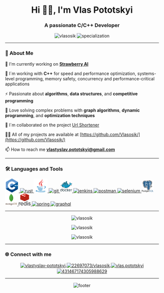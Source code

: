 <h1 align="center">Hi 👋🏻, I'm Vlas Pototskyi</h1>
<h3 align="center">A passionate C/C++ Developer</h3>

<p align="center">
  <img src="https://komarev.com/ghpvc/?username=vlasosik&label=Profile%20views&color=0e75b6&style=flat" alt="vlasosik" />
  <img src="https://img.shields.io/badge/Specialization-Systems%20Programming%20%26%20Security%20%26%20Backend-brightgreen" alt="specialization" />
</p>

---

### 🚀 About Me

🔭 I'm currently working on **[Strawberry AI](https://strawberry.ai/)**

🦾 I`m working with **C++** for speed and performance optimization, systems-level programming, memory safety, concurrency and performance-critical applications

⚡ Passionate about **algorithms**, **data structures**, and **competitive programming**

🧠 Love solving complex problems with **graph algorithms**, **dynamic programming**, and **optimization techniques**

👯 I`m collaborated on the project [Url Shortener](https://github.com/nastiausenko/URLSimplifier)

👨‍💻 All of my projects are available at [https://github.com/Vlasosik/](https://github.com/Vlasosik/)

📫 How to reach me **vlastyslav.pototskyi@gmail.com**

---

### 🛠️ Languages and Tools

<p align="left">
  <a href="https://www.w3schools.com/cpp/" target="_blank" rel="noreferrer">
    <img src="https://raw.githubusercontent.com/devicons/devicon/master/icons/cplusplus/cplusplus-original.svg" alt="cplusplus" width="45" height="45"/>
  </a>
  <a href="https://www.rust-lang.org" target="_blank" rel="noreferrer">
    <img src="https://icons.veryicon.com/png/o/business/vscode-program-item-icon/rust-1.png" alt="rust" width="45" height="45"/>
  </a>
  <a href="https://www.java.com" target="_blank" rel="noreferrer">
    <img src="https://raw.githubusercontent.com/devicons/devicon/master/icons/java/java-original.svg" alt="java" width="45" height="45"/>
  </a>
  <a href="https://git-scm.com/" target="_blank" rel="noreferrer">
    <img src="https://www.vectorlogo.zone/logos/git-scm/git-scm-icon.svg" alt="git" width="40" height="40"/>
  </a>
  <a href="https://www.docker.com/" target="_blank" rel="noreferrer">
    <img src="https://raw.githubusercontent.com/devicons/devicon/master/icons/docker/docker-original-wordmark.svg" alt="docker" width="40" height="40"/>
  </a>
  <a href="https://www.jenkins.io" target="_blank" rel="noreferrer">
    <img src="https://www.vectorlogo.zone/logos/jenkins/jenkins-icon.svg" alt="jenkins" width="40" height="40"/>
  </a>
  <a href="https://postman.com" target="_blank" rel="noreferrer">
    <img src="https://www.vectorlogo.zone/logos/getpostman/getpostman-icon.svg" alt="postman" width="40" height="40"/>
  </a>
  <a href="https://www.selenium.dev" target="_blank" rel="noreferrer">
    <img src="https://raw.githubusercontent.com/detain/svg-logos/780f25886640cef088af994181646db2f6b1a3f8/svg/selenium-logo.svg" alt="selenium" width="40" height="40"/>
  </a>
  <a href="https://www.postgresql.org" target="_blank" rel="noreferrer">
    <img src="https://raw.githubusercontent.com/devicons/devicon/master/icons/postgresql/postgresql-original-wordmark.svg" alt="postgresql" width="40" height="40"/>
  </a>
  <a href="https://www.mongodb.com/" target="_blank" rel="noreferrer">
    <img src="https://raw.githubusercontent.com/devicons/devicon/master/icons/mongodb/mongodb-original-wordmark.svg" alt="mongodb" width="40" height="40"/>
  </a>
  <a href="https://redis.io" target="_blank" rel="noreferrer">
    <img src="https://raw.githubusercontent.com/devicons/devicon/master/icons/redis/redis-original-wordmark.svg" alt="redis" width="40" height="40"/>
  </a>
  <a href="https://spring.io/" target="_blank" rel="noreferrer">
    <img src="https://www.vectorlogo.zone/logos/springio/springio-icon.svg" alt="spring" width="40" height="40"/>
  </a>
  <a href="https://graphql.org" target="_blank" rel="noreferrer">
    <img src="https://www.vectorlogo.zone/logos/graphql/graphql-icon.svg" alt="graphql" width="40" height="40"/>
  </a>
</p>

---

<p align="center">
  <img src="https://github-readme-stats.vercel.app/api/top-langs?username=vlasosik&show_icons=true&locale=en&layout=compact&theme=tokyonight&hide_border=true" alt="vlasosik" />
</p>

<p align="center">
  <img src="https://github-readme-stats.vercel.app/api?username=vlasosik&show_icons=true&locale=en&theme=tokyonight&hide_border=true" alt="vlasosik" />
</p>

<p align="center">
  <img src="https://streak-stats.demolab.com/?user=vlasosik&theme=tokyonight&hide_border=true" alt="vlasosik" />
</p>

---

### 🌐 Connect with me

<p align="center">
  <a href="https://linkedin.com/in/vlastyslav-pototskyi" target="blank">
    <img align="center" src="https://raw.githubusercontent.com/rahuldkjain/github-profile-readme-generator/master/src/images/icons/Social/linked-in-alt.svg" alt="vlastyslav-pototskyi" height="35" width="45" />
  </a>
  <a href="https://stackoverflow.com/users/22697073/vlasosik" target="blank">
    <img align="center" src="https://raw.githubusercontent.com/rahuldkjain/github-profile-readme-generator/master/src/images/icons/Social/stack-overflow.svg" alt="22697073/vlasosik" height="35" width="45" />
  </a>
  <a href="https://instagram.com/vlas.pototskyi" target="blank">
    <img align="center" src="https://raw.githubusercontent.com/rahuldkjain/github-profile-readme-generator/master/src/images/icons/Social/instagram.svg" alt="vlas.pototskyi" height="35" width="45" />
  </a>
  <a href="https://discord.gg/431467174305988629" target="blank">
    <img align="center" src="https://raw.githubusercontent.com/rahuldkjain/github-profile-readme-generator/master/src/images/icons/Social/discord.svg" alt="431467174305988629" height="35" width="45" />
  </a>
</p>

---

<p align="center">
  <img src="https://capsule-render.vercel.app/api?type=waving&color=gradient&height=100&section=footer" alt="footer" />
</p>
